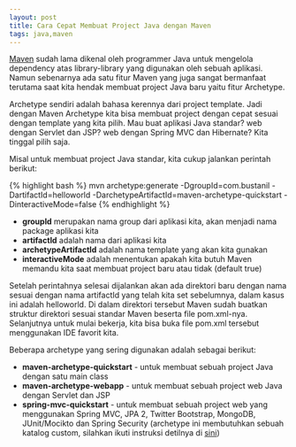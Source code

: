 ```yaml
---
layout: post
title: Cara Cepat Membuat Project Java dengan Maven
tags: java,maven
---
```


[Maven](http://maven.apache.org/) sudah lama dikenal oleh programmer Java untuk mengelola dependency atas library-library yang digunakan oleh sebuah aplikasi. Namun sebenarnya ada satu fitur Maven yang juga sangat bermanfaat terutama saat kita hendak membuat project Java baru yaitu fitur Archetype.

Archetype sendiri adalah bahasa kerennya dari project template. Jadi dengan Maven Archetype kita bisa membuat project dengan cepat sesuai dengan template yang kita pilih. Mau buat aplikasi Java standar? web dengan Servlet dan JSP? web dengan Spring MVC dan Hibernate? Kita tinggal pilih saja.

Misal untuk membuat project Java standar, kita cukup jalankan perintah berikut:

{% highlight bash %}
mvn archetype:generate -DgroupId=com.bustanil -DartifactId=helloworld -DarchetypeArtifactId=maven-archetype-quickstart -DinteractiveMode=false
{% endhighlight %}

- **groupId** merupakan nama group dari aplikasi kita, akan menjadi nama package aplikasi kita
- **artifactId** adalah nama dari aplikasi kita
- **archetypeArtifactId** adalah nama template yang akan kita gunakan
- **interactiveMode** adalah menentukan apakah kita butuh Maven memandu kita saat membuat project baru atau tidak (default true)

Setelah perintahnya selesai dijalankan akan ada direktori baru dengan nama sesuai dengan nama artifactId yang telah kita set sebelumnya, dalam kasus ini adalah helloworld. Di dalam direktori tersebut Maven sudah buatkan struktur direktori sesuai standar Maven beserta file pom.xml-nya. Selanjutnya untuk mulai bekerja, kita bisa buka file pom.xml tersebut menggunakan IDE favorit kita.

Beberapa archetype yang sering digunakan adalah sebagai berikut:
- **maven-archetype-quickstart** - untuk membuat sebuah project Java dengan satu main class
- **maven-archetype-webapp** - untuk membuat sebuah project web Java dengan Servlet dan JSP
- **spring-mvc-quickstart** - untuk membuat sebuah project web yang menggunakan Spring MVC, JPA 2, Twitter Bootstrap, MongoDB, JUnit/Mocikto dan Spring Security (archetype ini membutuhkan sebuah katalog custom, silahkan ikuti instruksi detilnya di [sini](https://github.com/kolorobot/spring-mvc-quickstart-archetype))